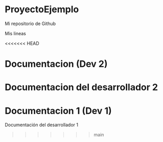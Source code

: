 # ProyectoEjemplo
Mi repositorio de Github

Mis lineas

<<<<<<< HEAD
# Documentacion (Dev 2)
Documentacion del desarrollador 2
=======
# Documentacion 1 (Dev 1)
Documentación del desarrollador 1
>>>>>>> main
